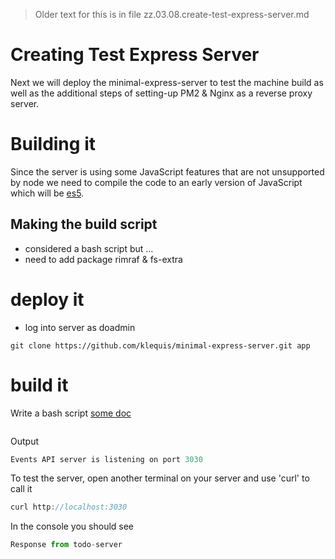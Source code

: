 > Older text for this is in file zz.03.08.create-test-express-server.md

# Creating Test Express Server
Next we will deploy the minimal-express-server to test the machine build as well as the additional steps of setting-up PM2 & Nginx as a reverse proxy server.


# Building it
Since the server is using some JavaScript features that are not unsupported by node we need to compile the code to an early version of JavaScript which will be [es5]().



## Making the build script
- considered a bash script but ...
- need to add package rimraf & fs-extra


# deploy it
- log into server as doadmin
```console
git clone https://github.com/klequis/minimal-express-server.git app
```
# build it

Write a bash script [some doc](https://www.linux.com/learn/writing-simple-bash-script)

```console

```



Output
```js
Events API server is listening on port 3030
```
To test the server, open another terminal on your server and use 'curl' to call it
```js
curl http://localhost:3030
```
In the console you should see
```js
Response from todo-server
```

